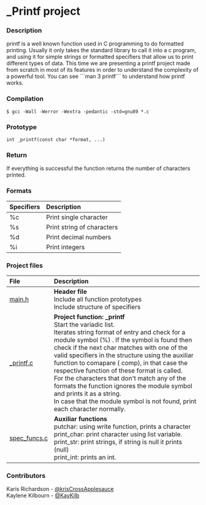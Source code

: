 <h1> _Printf project</h1></p>

<h3> Description</h3>
<p>printf is a well known function used in C programming to do formatted printing.
Usually it only takes the standard library <stdio.h> to call it into a c program,
and using it for simple strings or formatted specifiers that allow us to print different
types of data. This time we are presenting a printf project made from scratch in most
of its features in order to understand the complexity of a powerful tool. You can see
```man 3 printf``` to understand how printf works.</p>

<h3> Compilation</h3>

```$ gcc -Wall -Werror -Wextra -pedantic -std=gnu89 *.c```

<h3> Prototype</h3>

```int _printf(const char *format, ...)```

<h3>Return</h3>
If everything is successful the function returns the number of characters printed.

<h3>Formats</h3>

| Specifiers | Description |
| :----------- | :----------- |
| %c  | Print single character |
| %s  | Print string of characters |
| %d  | Print decimal numbers |
| %i  | Print integers |

<h3>Project files</h3>

| File | Description |
| :----------- | :----------- |
| [main.h](https://github.com/krisCrossApplesauce/holbertonschool-printf/blob/main/main.h) | **Header file**<br>Include all  function prototypes<br> Include structure of specifiers |
| [_printf.c](https://github.com/krisCrossApplesauce/holbertonschool-printf/blob/main/_printf.c) | **Project function: _printf** <br> Start the variadic list.<br> Iterates string  format  of entry and check for a module symbol (%) . If  the symbol is found then check if the next char matches with one of the valid specifiers in the structure using the auxiliar function to comapare ( comp), in that case the respective function of these format is called.<br> For the characters that don't match any of the formats the function ignores the module symbol and prints it as a string.<br> In case that the module symbol is not found, print each character normally.|
| [spec_funcs.c](https://github.com/krisCrossApplesauce/holbertonschool-printf/blob/main/spec_funcs.c) | **Auxiliar functions**<br> putchar: using write function, prints a character<br> print_char: print character using list variable.<br> print_str: print strings, if string is null it prints (null)<br> print_int: prints an int. |

<h3>Contributors</h3>

Karis Richardson - [@krisCrossApplesauce](https://github.com/krisCrossApplesauce)<br>
Kaylene Kilbourn - [@KayKilb](https://github.com/KayKilb)<br>
